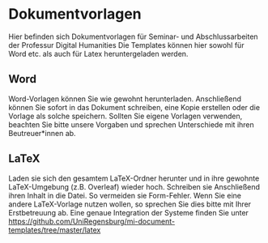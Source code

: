 # Dokumentvorlagen
Hier befinden sich Dokumentvorlagen für Seminar- und Abschlussarbeiten der Professur Digital Humanities
Die Templates können hier sowohl für Word etc. als auch für Latex heruntergeladen werden.

## Word
Word-Vorlagen können Sie wie gewohnt herunterladen. Anschließend können Sie sofort in das Dokument schreiben, eine Kopie erstellen oder die Vorlage als solche speichern.
Sollten Sie eigene Vorlagen verwenden, beachten Sie bitte unsere Vorgaben und sprechen Unterschiede mit ihren Beutreuer*innen ab.

## LaTeX
Laden sie sich den gesamtem LaTeX-Ordner herunter und in ihre gewohnte LaTeX-Umgebung (z.B. Overleaf) wieder hoch. Schreiben sie Anschließend ihren Inhalt in die Datei. So vermeiden sie Form-Fehler. Wenn Sie eine andere LaTeX-Vorlage nutzen wollen, so sprechen Sie dies bitte mit Ihrer Erstbetreuung ab. Eine genaue Integration der Systeme finden Sie unter https://github.com/UniRegensburg/mi-document-templates/tree/master/latex
